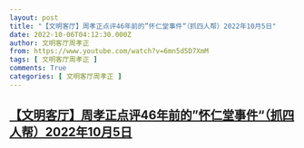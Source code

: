 ```yaml
---
layout: post
title: "【文明客厅】周孝正点评46年前的”怀仁堂事件“（抓四人帮）2022年10月5日"
date: 2022-10-06T04:12:30.000Z
author: 文明客厅周孝正
from: https://www.youtube.com/watch?v=6mn5d5D7XmM
tags: [ 文明客厅周孝正 ]
comments: True
categories: [ 文明客厅周孝正 ]
---
```

<!--1665029550000-->
[【文明客厅】周孝正点评46年前的”怀仁堂事件“（抓四人帮）2022年10月5日](https://www.youtube.com/watch?v=6mn5d5D7XmM)
------

<div>

</div>

